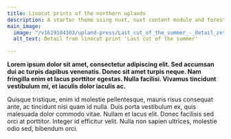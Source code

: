 ```yaml
---
title: Linocut prints of the northern uplands
description: A starter theme using nuxt, nuxt content module and forestry.io
main_image:
  image: "/v1619104303/upland-press/Last_cut_of_the_summer_-_detail_zet9bh.jpg"
  alt_text: Detail from linocut print 'Last cut of the summer'

---
```

**Lorem ipsum dolor sit amet, consectetur adipiscing elit. Sed accumsan dui ac turpis dapibus venenatis. Donec sit amet turpis neque. Nam fringilla enim et lacus porttitor egestas. Nulla facilisi. Vivamus tincidunt vestibulum mi, et iaculis dolor iaculis ac.** 

Quisque tristique, enim id molestie pellentesque, mauris risus consequat ante, ac tincidunt nisi quam id nulla. Duis porta vestibulum ex, quis malesuada dolor commodo vitae. Nullam et lacus elit. Donec facilisis sed orci at porttitor. Integer id efficitur velit. Nulla non sapien ultrices, molestie odio sed, bibendum orci.